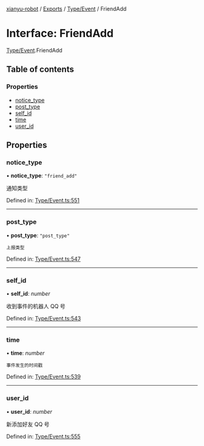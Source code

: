 [xianyu-robot](../README.md) / [Exports](../modules.md) / [Type/Event](../modules/type_event.md) / FriendAdd

# Interface: FriendAdd

[Type/Event](../modules/type_event.md).FriendAdd

## Table of contents

### Properties

- [notice\_type](type_event.friendadd.md#notice_type)
- [post\_type](type_event.friendadd.md#post_type)
- [self\_id](type_event.friendadd.md#self_id)
- [time](type_event.friendadd.md#time)
- [user\_id](type_event.friendadd.md#user_id)

## Properties

### notice\_type

• **notice\_type**: ``"friend_add"``

通知类型

Defined in: [Type/Event.ts:551](https://github.com/blacktunes/xianyu-robot/blob/2c773a6/src/Type/Event.ts#L551)

___

### post\_type

• **post\_type**: ``"post_type"``

	上报类型

Defined in: [Type/Event.ts:547](https://github.com/blacktunes/xianyu-robot/blob/2c773a6/src/Type/Event.ts#L547)

___

### self\_id

• **self\_id**: *number*

收到事件的机器人 QQ 号

Defined in: [Type/Event.ts:543](https://github.com/blacktunes/xianyu-robot/blob/2c773a6/src/Type/Event.ts#L543)

___

### time

• **time**: *number*

	事件发生的时间戳

Defined in: [Type/Event.ts:539](https://github.com/blacktunes/xianyu-robot/blob/2c773a6/src/Type/Event.ts#L539)

___

### user\_id

• **user\_id**: *number*

新添加好友 QQ 号

Defined in: [Type/Event.ts:555](https://github.com/blacktunes/xianyu-robot/blob/2c773a6/src/Type/Event.ts#L555)
